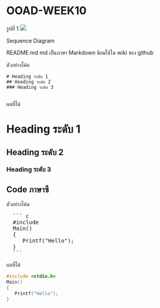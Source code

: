 # OOAD-WEEK10
รูปที่ 1
![](http://www.plantuml.com/plantuml/img/XOun3i8m34Ntd29ZEt213gW8YGqHgGkhQOs8r3Z8SIIEJn82P45irl_Fpnw304jqgn8hA-epidyOk2Eh693rPgilKSIJ7hHX3A7prAiQfTB1VBE4WvwGbhrt3cWvKTT_jdUCSF1ieXIh7jxJBt_vuD-90gKhjSlOyJLECsHNm-P4jUtNcK1BLyyEn7egO6CqR4doowsjXcfCKNHAFG40)





Sequence Diagram


README.md 
md เป็นภาษา Markdown นิยมใช้ใน wiki ของ github 

ตัวอย่างโค้ด
```
# Heading ระดับ 1 
## Heading ระดับ 2
### Heading ระดับ 3
 
```

ผลที่ได้
# Heading ระดับ 1 
## Heading ระดับ 2
### Heading ระดับ 3


## Code ภาษาซี

ตัวอย่างโค้ด
<pre>
  ``` c
  #include <stdio.h>
  Main()
  {
     Printf("Hello");
  }
  ```
</pre> 
ผลที่ได้
  ``` c
  #include <stdio.h>
  Main()
  {
     Printf("Hello");
  }
  ```
 

